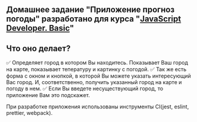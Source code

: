 ## Домашнее задание "Приложение прогноз погоды" разработано для курса "[JavaScript Developer. Basic](https://otus.ru/lessons/javascript-basic/?int_source=courses_catalog&int_term=programming)"

## Что оно делает?

:white_check_mark: Определяет город в котором Вы находитесь. Показывает Ваш город на карте, показывает тепературу и картинку с погодой.
:white_check_mark: Так же есть форма с окном и кнопкой, в которой Вы можете указать интересующий Вас город. И, соответственно, получить указанный город на карте и погоду в нем.
:white_check_mark: Если Вы введете несуществующий город, то приложение Вам это подскажет.

При разработке приложения использованы инструменты CI(jest, eslint, prettier, webpack).
